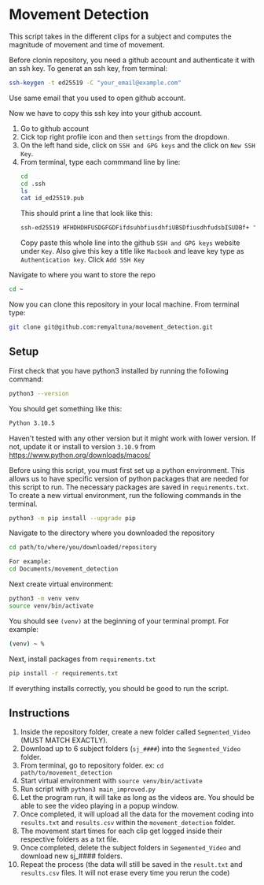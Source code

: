 # Movement Detection
This script takes in the different clips for a subject and computes the magnitude of movement and time of movement.

Before clonin repository, you need a github account and authenticate it with an ssh key.
To generat an ssh key, from terminal:
```bash
ssh-keygen -t ed25519 -C "your_email@example.com"
```
Use same email that you used to open github account.

Now we have to copy this ssh key into your github account.
1. Go to github account
2. Cick top right profile icon and then `settings` from the dropdown.
3. On the left hand side, click on `SSH and GPG keys` and the click on `New SSH Key`.
4. From terminal, type each commmand line by line:
   ```bash
   cd
   cd .ssh
   ls
   cat id_ed25519.pub
   ```
   This should print a line that look like this:
   ```bash
   ssh-ed25519 HFHDHDHFUSDGFGDFifdsuhbfiusdhfiUBSDfiusdhfudsbISUDBf+ "your@email.com"
   ```
   Copy paste this whole line into the github `SSH and GPG keys` website under `Key`. Also give this key a title like `Macbook` and leave key type as `Authentication key`. Click `Add SSH Key`
   
Navigate to where you want to store the repo
```bash
cd ~
```
Now you can clone this repository in your local machine. From terminal type:
```bash
git clone git@github.com:remyaltuna/movement_detection.git
```

## Setup
First check that you have python3 installed by running the following command:
```bash
python3 --version
```
You should get something like this:
```bash
Python 3.10.5
```
Haven't tested with any other version but it might work with lower version. If not, update it or install to version `3.10.9` from https://www.python.org/downloads/macos/

Before using this script, you must first set up a python environment. This allows us to have specific version of python
 packages that are needed for this script to run. The necessary packages are saved in `requirements.txt`. To 
create a new virtual environment, run the following commands in the terminal.

```bash
python3 -m pip install --upgrade pip
```
Navigate to the directory where you downloaded the repository
```bash
cd path/to/where/you/downloaded/repository

For example:
cd Documents/movement_detection
```
Next create virtual environment:
```bash
python3 -m venv venv
source venv/bin/activate
```
You should see `(venv)` at the beginning of your terminal prompt. For example:
```bash
(venv) ~ %
```
Next, install packages from `requirements.txt`
```bash
pip install -r requirements.txt
```

If everything installs correctly, you should be good to run the script.


## Instructions
1. Inside the repository folder, create a new folder called `Segmented_Video` (MUST MATCH EXACTLY).
5. Download up to 6 subject folders (`sj_####`) into the `Segmented_Video` folder.
6. From terminal, go to repository folder. ex: `cd path/to/movement_detection`
7. Start virtual environment with `source venv/bin/activate`
8. Run script with `python3 main_improved.py`
7. Let the program run, it will take as long as the videos are. You should be able to see the video playing in a popup window.
8. Once completed, it will upload all the data for the movement coding into `results.txt` and `results.csv` within the `movement_detection` folder.
9. The movement start times for each clip get logged inside their respective folders as a txt file.
10. Once completed, delete the subject folders in `Segemented_Video` and download new sj_#### folders.
11. Repeat the process (the data will still be saved in the `result.txt` and `results.csv` files. It will not erase every time you rerun the code)
